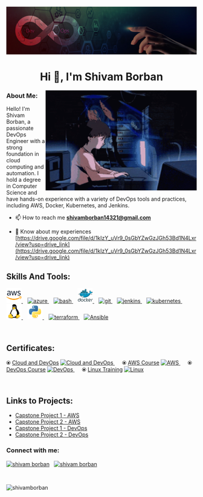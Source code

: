 ![logo](https://github.com/ShivamBorban/ShivamBorban/blob/main/GitHub-Banner.jpg)
<h1 align="center">Hi 👋, I'm Shivam Borban</h1>


<img align="right" alt="coding" width="400" src="https://github.com/ShivamBorban/ShivamBorban/blob/main/GitHub-Gif.gif">

<h3 align="left">About Me:</h3>

Hello! I'm Shivam Borban, a passionate DevOps Engineer with a strong foundation in cloud computing and automation. I hold a degree in Computer Science and have hands-on experience with a variety of DevOps tools and practices, including AWS, Docker, Kubernetes, and Jenkins.

- 📫 How to reach me **shivamborban14321@gmail.com**

- 📄 Know about my experiences [https://drive.google.com/file/d/1kIzY_uVr9_0sGbYZwGzJGh53Bd1N4Lxr/view?usp=drive_link](https://drive.google.com/file/d/1kIzY_uVr9_0sGbYZwGzJGh53Bd1N4Lxr/view?usp=drive_link)


## Skills And Tools:
<p align="left"> 
<a href="https://aws.amazon.com" target="_blank" rel="noreferrer"> <img src="https://raw.githubusercontent.com/devicons/devicon/master/icons/amazonwebservices/amazonwebservices-original-wordmark.svg" alt="aws" width="40" height="40"/> </a> &nbsp;&nbsp;
<a href="https://azure.microsoft.com/en-in/" target="_blank" rel="noreferrer"> <img src="https://www.vectorlogo.zone/logos/microsoft_azure/microsoft_azure-icon.svg" alt="azure" width="40" height="40"/> </a> &nbsp;&nbsp;
<a href="https://www.gnu.org/software/bash/" target="_blank" rel="noreferrer"> <img src="https://img.icons8.com/?size=100&id=9MJf0ngDwS8z&format=png&color=000000" alt="bash" width="40" height="40"/> </a> &nbsp;&nbsp;
<a href="https://www.docker.com/" target="_blank" rel="noreferrer"> <img src="https://raw.githubusercontent.com/devicons/devicon/master/icons/docker/docker-original-wordmark.svg" alt="docker" width="40" height="40"/> </a> &nbsp;&nbsp;
<a href="https://git-scm.com/" target="_blank" rel="noreferrer"> <img src="https://www.vectorlogo.zone/logos/git-scm/git-scm-icon.svg" alt="git" width="40" height="40"/> </a> &nbsp;&nbsp;
<a href="https://www.jenkins.io" target="_blank" rel="noreferrer"> <img src="https://www.vectorlogo.zone/logos/jenkins/jenkins-icon.svg" alt="jenkins" width="40" height="40"/> </a> &nbsp;&nbsp;
<a href="https://kubernetes.io" target="_blank" rel="noreferrer"> <img src="https://www.vectorlogo.zone/logos/kubernetes/kubernetes-icon.svg" alt="kubernetes" width="40" height="40"/> </a> &nbsp;&nbsp;
<a href="https://www.linux.org/" target="_blank" rel="noreferrer"> <img src="https://raw.githubusercontent.com/devicons/devicon/master/icons/linux/linux-original.svg" alt="linux" width="40" height="40"/> </a> &nbsp;&nbsp;
<a href="https://www.python.org" target="_blank" rel="noreferrer"> <img src="https://raw.githubusercontent.com/devicons/devicon/master/icons/python/python-original.svg" alt="python" width="40" height="40"/> </a> &nbsp;&nbsp;
<a href="https://www.terraform.io/" target="_blank" rel="noreferrer"> <img src="https://www.svgrepo.com/show/374122/terraform.svg" alt="terraform" width="40" height="40"/> </a> &nbsp;&nbsp;
<a href="https://www.ansible.com/" target="_blank" rel="noreferrer"> <img src="https://encrypted-tbn0.gstatic.com/images?q=tbn:ANd9GcR2aa1_PJXZW3Xs4-ikSetJn97kpftdMMkOHA&s" alt="Ansible" width="40" height="40"/> </a></p>
<br>

## Certificates:
⦿ [Cloud and DevOps](https://lms.intellipaat.com/certificate-link/?Yz03MjY5ODUmdT0yMjI2NjMmZXh0PTE=) <a href="https://lms.intellipaat.com/certificate-link/?Yz03MjY5ODUmdT0yMjI2NjMmZXh0PTE=" target="_blank" rel="noreferrer"> <img src="https://github.com/ShivamBorban/ShivamBorban/assets/114582670/1d48419e-80b7-4144-9096-2ce962c901f7" alt="Cloud and DevOps" width="60" height="60"/> </a> &nbsp;&nbsp;&nbsp;&nbsp;                    ⦿ [AWS Course](https://lms.intellipaat.com/certificate-link/?Yz1jdXMtOTEyOTExJnU9MjIyNjYzJmV4dD0x) <a href="https://lms.intellipaat.com/certificate-link/?Yz1jdXMtOTEyOTExJnU9MjIyNjYzJmV4dD0x" target="_blank" rel="noreferrer"> <img src="https://img.icons8.com/?size=100&id=33039&format=png&color=000000" alt="AWS" width="60" height="60"/> </a> &nbsp;&nbsp;&nbsp;&nbsp;                 ⦿ [DevOps Course](https://lms.intellipaat.com/certificate-link/?Yz1jdXMtOTEyNDEyJnU9MjIyNjYzJmV4dD0x) <a href="https://lms.intellipaat.com/certificate-link/?Yz1jdXMtOTEyNDEyJnU9MjIyNjYzJmV4dD0x" target="_blank" rel="noreferrer"> <img src="https://github.com/ShivamBorban/ShivamBorban/assets/114582670/40572106-3568-4069-8db5-22e1a2cf3f3d" alt="DevOps" width="60" height="60"/> </a> &nbsp;&nbsp;&nbsp;&nbsp;                ⦿ [Linux Training](https://lms.intellipaat.com/certificate-link/?Yz1jdXMtOTEyNzQ3JnU9MjIyNjYzJmV4dD0x) <a href="https://lms.intellipaat.com/certificate-link/?Yz1jdXMtOTEyNzQ3JnU9MjIyNjYzJmV4dD0x" target="_blank" rel="noreferrer"> <img src="https://img.icons8.com/?size=100&id=17842&format=png&color=000000" alt="Linux" width="60" height="60"/> </a> 

<br>

## Links to Projects:
- [Capstone Project 1 - AWS](https://github.com/ShivamBorban/Capstone-Project-1-AWS-.git)
- [Capstone Project 2 - AWS](https://github.com/ShivamBorban/Capstone-Project-2-AWS-.git)
- [Capstone Project 1 - DevOps](https://github.com/ShivamBorban/Capstone-Project-1-Devops-.git)
- [Capstone Project 2 - DevOps](https://github.com/ShivamBorban/Capstone-Project-2-Devops-.git)


<h3 align="left">Connect with me:</h3>
<p align="left">
<a href="https://linkedin.com/in/shivam borban" target="blank"><img align="center" src="https://raw.githubusercontent.com/rahuldkjain/github-profile-readme-generator/master/src/images/icons/Social/linked-in-alt.svg" alt="shivam borban" height="30" width="40" /></a> &nbsp; <a href="shivamborban14321@gmail.com" target="blank"><img align="center" src="https://img.icons8.com/?size=100&id=eFPBXQop6V2m&format=png&color=000000" alt="shivam borban" height="40" width="40" /></a>
</p> <br>

<p align="left"> <img src="https://komarev.com/ghpvc/?username=shivamborban&label=Profile%20views&color=0e75b6&style=flat" alt="shivamborban" /> </p>


